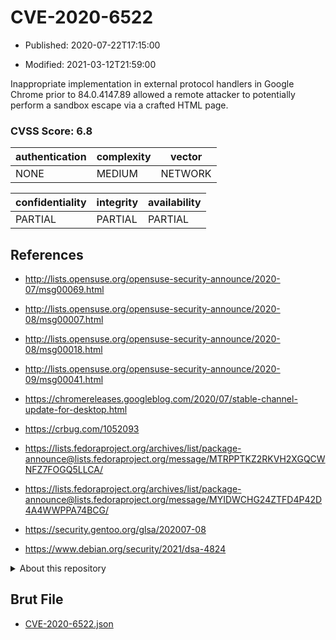 # CVE-2020-6522

- Published: 2020-07-22T17:15:00

- Modified: 2021-03-12T21:59:00

Inappropriate implementation in external protocol handlers in Google Chrome prior to 84.0.4147.89 allowed a remote attacker to potentially perform a sandbox escape via a crafted HTML page.

### CVSS Score: **6.8**

| authentication | complexity | vector |
| --- | --- | --- |
| NONE | MEDIUM | NETWORK |

| confidentiality | integrity | availability |
| --- | --- | --- |
| PARTIAL | PARTIAL | PARTIAL |

## References

* http://lists.opensuse.org/opensuse-security-announce/2020-07/msg00069.html

* http://lists.opensuse.org/opensuse-security-announce/2020-08/msg00007.html

* http://lists.opensuse.org/opensuse-security-announce/2020-08/msg00018.html

* http://lists.opensuse.org/opensuse-security-announce/2020-09/msg00041.html

* https://chromereleases.googleblog.com/2020/07/stable-channel-update-for-desktop.html

* https://crbug.com/1052093

* https://lists.fedoraproject.org/archives/list/package-announce@lists.fedoraproject.org/message/MTRPPTKZ2RKVH2XGQCWNFZ7FOGQ5LLCA/

* https://lists.fedoraproject.org/archives/list/package-announce@lists.fedoraproject.org/message/MYIDWCHG24ZTFD4P42D4A4WWPPA74BCG/

* https://security.gentoo.org/glsa/202007-08

* https://www.debian.org/security/2021/dsa-4824

<details>
<summary>About this repository</summary> 

  This repository is part of the project [Live Hack CVE](https://github.com/Live-Hack-CVE). Main website can be found [www.live-hack.org](https://www.live-hack.org) 
  
  Made by [Sn0wAlice](https://github.com/Sn0wAlice) for the people that care about security and need to have a feed of the latest CVEs. Hope you enjoy it, don't forget to star the repo and follow me on [Twitter](https://twitter.com/Sn0wAlice) and [Github](https://github.com/Sn0wAlice). And that is my [personnal website](https://www.alice-snow.me/)

  - [Home Page](https://github.com/Live-Hack-CVE)
  - [Framework](https://github.com/Live-Hack-CVE/cve-framework)
  - [CVE database](https://github.com/Live-Hack-CVE/full_database)
  - [Changelog](https://github.com/Live-Hack-CVE/Changelog)
</details>

## Brut File

* [CVE-2020-6522.json](https://raw.githubusercontent.com/Live-Hack-CVE/full_database/main/cves/2020/CVE-2020-6522.json)

